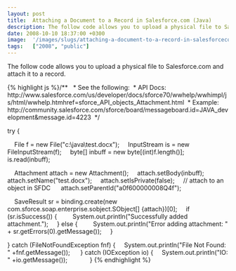 ```yaml
---
layout: post
title:  Attaching a Document to a Record in Salesforce.com (Java)
description: The follow code allows you to upload a physical file to Salesforce.com and attach it to a record. /**   * See the following-  * API Docs- http-//www.salesforce.com/us/developer/docs/sforce70/wwhelp/wwhimpl/js/html/wwhelp.htmhref=sforce_API_objects_Attachment.html  * Example- http-//community.salesforce.com/sforce/board/messageboard.id=JAVA_development&message.id=4223  */  try {      File f = new File(c-\java\test.docx);     InputStream is = new FileInputStream(f);     byte;             is.read(i
date: 2008-10-10 18:37:00 +0300
image:  '/images/slugs/attaching-a-document-to-a-record-in-salesforcecom-java.jpg'
tags:   ["2008", "public"]
---
```

<p>The follow code allows you to upload a physical file to Salesforce.com and attach it to a record.</p>
{% highlight js %}/** 
 * See the following:
 * API Docs: http://www.salesforce.com/us/developer/docs/sforce70/wwhelp/wwhimpl/js/html/wwhelp.htmhref=sforce_API_objects_Attachment.html
 * Example: http://community.salesforce.com/sforce/board/messageboard.id=JAVA_development&message.id=4223
 */

try {

    File f = new File("c:\java\test.docx");
    InputStream is = new FileInputStream(f);
    byte[] inbuff = new byte[(int)f.length()];        
    is.read(inbuff);

    Attachment attach = new Attachment();
    attach.setBody(inbuff);
    attach.setName("test.docx");
    attach.setIsPrivate(false);
    // attach to an object in SFDC 
    attach.setParentId("a0f600000008Q4f");

    SaveResult sr = binding.create(new com.sforce.soap.enterprise.sobject.SObject[] {attach})[0];
    if (sr.isSuccess()) {
        System.out.println("Successfully added attachment.");
    } else {
        System.out.println("Error adding attachment: " + sr.getErrors(0).getMessage());
    }
    

} catch (FileNotFoundException fnf) {
    System.out.println("File Not Found: " +fnf.getMessage());
    
} catch (IOException io) {
    System.out.println("IO: " +io.getMessage());            
}
{% endhighlight %}

